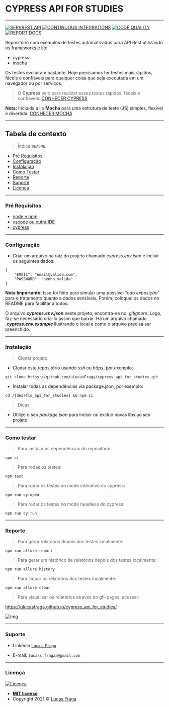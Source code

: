 # CYPRESS API FOR STUDIES
-----------------------

[![SERVREST API](https://img.shields.io/badge/API-ServeRest-green)](https://github.com/PauloGoncalvesBH/ServeRest/)
[![CONTINUOUS INTEGRATIONS](https://github.com/uLucasFraga/cypress_api_for_studies/actions/workflows/ci.yml/badge.svg)](https://github.com/uLucasFraga/cypress_api_for_studies/actions/workflows/ci.yml)
[![CODE QUALITY](https://www.code-inspector.com/project/21255/score/svg)](https://frontend.code-inspector.com/public/project/21255/cypress_api_for_studies/dashboard)
[![REPORT DOCS](http://inch-ci.org/github/ulucasfraga/cypress_api_for_studies.svg?branch=main)](http://inch-ci.org/github/ulucasfraga/cypress_api_for_studies)


Repositório com exemplos de testes automatizados para API Rest utilizando os frameworks e lib:
- cypress
- mocha

Os testes evoluíram bastante.
Hoje precisamos ter testes mais rápidos, fáceis e confiáveis para qualquer coisa que seja executada em um navegador ou por serviços.

> O **Cypress** veio para realizar esses testes rápidos, fáceis e confiáveis: [CONHECER CYPRESS](https://github.com/cypress-io/cypress)

**Nota:** Incluída a lib **Mocha** para uma estrutura de teste (JS) simples, flexível e divertida.
[CONHECER MOCHA](https://github.com/mochajs/mocha)

-----------------------


## Tabela de contexto

> Índice `README`.

  - [Pré Requisitos](#pré-requisitos)
  - [Configuração](#configuração)
  - [Instalação](#instalação)
  - [Como Testar](#como-testar)
  - [Reporte](#report)
  - [Suporte](#suporte)
  - [Licença](#licença)

-----------------------


### Pré Requisitos

- [node e npm](https://nodejs.org/en/)
- [vscode ou outra IDE](https://code.visualstudio.com/download)
- [cypress](https://www.cypress.io/)

-----------------------


### Configuração

- Criar um arquivo na raiz do projeto chamado _cypress.env.json_ e incluir os seguintes dados:

```
{
    "EMAIL": "email@valido.com",
    "PASSWORD": "senha_valida"
}
```

**Nota Importante:** Isso foi feito para simular uma possível _"não exposição"_ para o tratamento quanto a dados sensíveis. Porém, coloquei os dados no README para facilitar a todos.

O arquivo **_cypress.env.json_** neste projeto, encontra-se no _.gitignore_. Logo, faz-se necessário cria-lo assim que baixar. Há um arquivo chamado **_.cypress.env.example_** ilustrando o local e como o arquivo precisa ser preenchido.


-----------------------


### Instalação

> Clonar projeto

- Clonar este repositório usando _ssh_ ou _https_, por exemplo:

`git clone https://github.com/uLucasFraga/cypress_api_for_studies.git`

- Instalar todas as dependências via package.json, por exemplo:

`cd /{desafio_api_for_studies} && npm ci`


> Dicas

- Utilize o seu _package.json_ para incluir ou excluir novas libs ao seu projeto


-----------------------


### Como testar


> Para instalar as dependências do repositório:

`npm ci`

> Para rodas os testes:

`npm test`

> Para rodar os testes no modo interativo do cypress:

`npm run cy:open`

> Para rodar os testes no modo headless do cypress:

`npm run cy:run`


-----------------------


### Reporte

> Para gerar relatórios depois dos testes localmente:

`npm run allure:report`

> Para gerar um histórico de relatórios depois dos testes localmente:

`npm run allure:history`

> Para limpar os relatórios dos testes localmente:

`npm run allure:clear`


> Para visualizar os relatórios através do gh-pages, acessar:

https://ulucasfraga.github.io/cypress_api_for_studies/

![img](https://imgur.com/gallery/5MXT4DZ)


-----------------------


### Suporte

- Linkedin <a href="https://www.linkedin.com/in/ulucasfraga/" target="_blank">`Lucas Fraga`</a>

- E-mail: `lucass.fragaa@gmail.com`


-----------------------


### Licença

[![Licença](http://img.shields.io/:license-mit-blue.svg?style=flat-square)](http://badges.mit-license.org)

- **[MIT license](http://opensource.org/licenses/mit-license.php)**
- Copyright 2021 © <a href="https://www.linkedin.com/in/ulucasfraga" target="_blank">Lucas Fraga</a>

